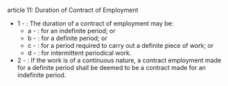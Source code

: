 article 11: Duration of Contract of Employment

<ul>
			<li>1 - : The duration of a contract of employment may be:<ul>
						<li>a - : for an indefinite period; or<ul>
						</ul></li>						<li>b - : for a definite period; or<ul>
						</ul></li>						<li>c - : for a period required to carry out a definite piece of work; or<ul>
						</ul></li>						<li>d - : for intermittent periodical work.<ul>
						</ul></li>			</ul></li>			<li>2 - : If the work is of a continuous nature, a contract employment made for a definite period shall be deemed to be a contract made for an indefinite period.<ul>
			</ul></li></ul>